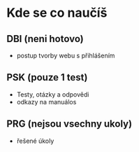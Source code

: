 # Kde se co naučíš

## DBI (neni hotovo)

- postup tvorby webu s přihlášením

## PSK (pouze 1 test)

- Testy, otázky a odpovědi
- odkazy na manuálos

## PRG (nejsou vsechny ukoly)

- řešené úkoly